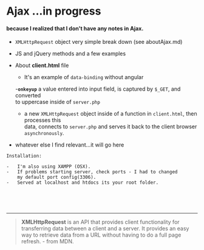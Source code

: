 # Ajax  ...in progress

#### because I realized that I don't have any notes in Ajax.


-  `XMLHttpRequest` object very simple break down (see aboutAjax.md)
-  JS and jQuery methods and a few examples
-  About __client.html__ file

	-  It's an example of `data-binding` without angular

	-__`onkeyup`__ a value entered into input field, is captured by `$_GET`, and converted   
	    to uppercase inside of `server.php`   

	-  a new `XMLHttpRequest` object inside of a function in `client.html`, then processes this         
           data, connects to `server.php` and serves it back to the client browser `asynchronously`.   	
	 
	 
-  whatever else I find relevant...it will go here

```
Installation:

-   I'm also using XAMPP (OSX).  
-   If problems starting server, check ports - I had to changed   
    my default port config(3306).    
-   Served at localhost and htdocs its your root folder.    

	
```

<br />
<hr />

> **XMLHttpRequest** is an API that provides client functionality for transferring data between a client and a server. 
> It provides an easy way to retrieve data from a URL without having to do a full page refresh. - from MDN. 

